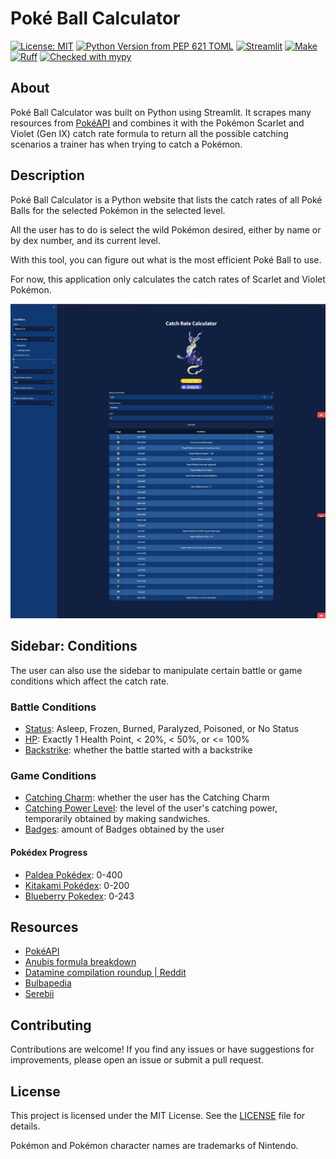 # Poké Ball Calculator

[![License: MIT](https://img.shields.io/badge/License-MIT-yellow.svg)](https://opensource.org/licenses/MIT)
[![Python Version from PEP 621 TOML](https://img.shields.io/python/required-version-toml?tomlFilePath=https%3A%2F%2Fraw.githubusercontent.com%2FGuilhermeCAz%2Fpoke_ball_calculator%2Fmain%2Fpyproject.toml&logo=python&label=Python)](https://www.python.org/downloads/)
[![Streamlit](https://img.shields.io/badge/Streamlit-%23FF4B4B?logo=streamlit&labelColor=black)](https://streamlit.io/)
[![Make](https://img.shields.io/badge/Make-%236D00CC?logo=make)](https://www.gnu.org/software/make/)
[![Ruff](https://img.shields.io/endpoint?url=https://raw.githubusercontent.com/astral-sh/ruff/main/assets/badge/v2.json)](https://github.com/astral-sh/ruff)
[![Checked with mypy](https://www.mypy-lang.org/static/mypy_badge.svg)](https://mypy-lang.org/)

## About

Poké Ball Calculator was built on Python using Streamlit. It scrapes many resources from [PokéAPI](https://pokeapi.co/) and combines it with the Pokémon Scarlet and Violet (Gen IX) catch rate formula to return all the possible catching scenarios a trainer has when trying to catch a Pokémon.

## Description

Poké Ball Calculator is a Python website that lists the catch rates of all Poké Balls for the selected Pokémon in the selected level.

All the user has to do is select the wild Pokémon desired, either by name or by dex number, and its current level.

With this tool, you can figure out what is the most efficient Poké Ball to use.

For now, this application only calculates the catch rates of Scarlet and Violet Pokémon.

![Poké Ball Calculator](https://raw.githubusercontent.com/GuilhermeCAz/poke_ball_calculator/main/assets/images/preview.png)

## Sidebar: Conditions

The user can also use the sidebar to manipulate certain battle or game conditions which affect the catch rate.

### Battle Conditions

- [Status](https://bulbapedia.bulbagarden.net/wiki/Status_condition): Asleep, Frozen, Burned, Paralyzed, Poisoned, or No Status
- [HP](https://bulbapedia.bulbagarden.net/wiki/HP): Exactly 1 Health Point, < 20%, < 50%, or <= 100%
- [Backstrike](<https://bulbapedia.bulbagarden.net/wiki/Catch_rate#Capture_method_(Generation_IX)>): whether the battle started with a backstrike

### Game Conditions

- [Catching Charm](https://bulbapedia.bulbagarden.net/wiki/Catching_Charm): whether the user has the Catching Charm
- [Catching Power Level](https://m.bulbapedia.bulbagarden.net/wiki/Sandwich#Meal_Powers): the level of the user's catching power, temporarily obtained by making sandwiches.
- [Badges](https://bulbapedia.bulbagarden.net/wiki/Badge): amount of Badges obtained by the user

#### Pokédex Progress

- [Paldea Pokédex](https://www.serebii.net/scarletviolet/paldeapokedex.shtml): 0-400
- [Kitakami Pokédex](https://www.serebii.net/scarletviolet/kitakamipokedex.shtml): 0-200
- [Blueberry Pokedex](https://www.serebii.net/scarletviolet/blueberrypokedex.shtml): 0-243

## Resources

- [PokéAPI](https://github.com/PokeAPI/pokeapi)
- [Anubis formula breakdown](https://x.com/Sibuna_Switch/status/1610341810655608833)
- [Datamine compilation roundup | Reddit](https://www.reddit.com/r/PokeLeaks/comments/ys27pn/datamine_compilation_roundup/)
- [Bulbapedia](https://bulbapedia.bulbagarden.net/wiki/Catch_rate)
- [Serebii](https://www.serebii.net/pokedex-sv/)

## Contributing

Contributions are welcome! If you find any issues or have suggestions for improvements, please open an issue or submit a pull request.

## License

This project is licensed under the MIT License. See the [LICENSE](LICENSE) file for details.

Pokémon and Pokémon character names are trademarks of Nintendo.

